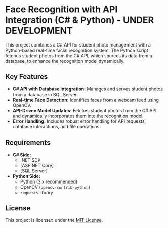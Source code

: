 # Face Recognition with API Integration (C# & Python) - UNDER DEVELOPMENT

This project combines a C# API for student photo management with a Python-based real-time facial recognition system. The Python script fetches student photos from the C# API, which sources its data from a database, to enhance the recognition model dynamically.

## Key Features

* **C# API with Database Integration:** Manages and serves student photos from a database in SQL Server.
* **Real-time Face Detection:**  Identifies faces from a webcam feed using OpenCV.
* **API-Driven Model Updates:** Fetches student photos from the C# API and dynamically incorporates them into the recognition model.
* **Error Handling:** Includes robust error handling for API requests, database interactions, and file operations.

## Requirements

* **C# Side:**
    * .NET SDK 
    * [ASP.NET Core] 
    * [SQL Server] 
* **Python Side:**
    * Python (3.x recommended)
    * OpenCV (`opencv-contrib-python`)
    * `requests` library

## License

This project is licensed under the [MIT License](LICENSE). 
